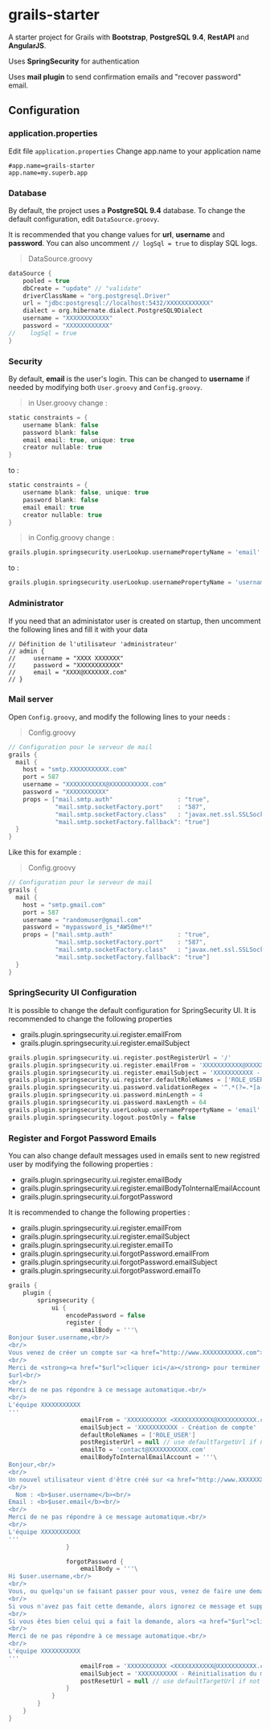 # grails-starter
A starter project for Grails with **Bootstrap**, **PostgreSQL 9.4**, **RestAPI** and **AngularJS**.

Uses **SpringSecurity** for authentication

Uses **mail plugin** to send confirmation emails and "recover password" email.


## Configuration

### application.properties
Edit file <code>application.properties</code>
Change app.name to your application name

```
#app.name=grails-starter
app.name=my.superb.app
```

### Database
By default, the project uses a **PostgreSQL 9.4** database.
To change the default configuration, edit <code>DataSource.groovy</code>.

It is recommended that you change values for **url**, **username** and **password**.
You can also uncomment <code>// logSql = true</code> to display SQL logs.

> DataSource.groovy

```groovy
dataSource {
    pooled = true
    dbCreate = "update" // "validate"
    driverClassName = "org.postgresql.Driver"
    url = "jdbc:postgresql://localhost:5432/XXXXXXXXXXXX"
    dialect = org.hibernate.dialect.PostgreSQL9Dialect
    username = "XXXXXXXXXXXX"
    password = "XXXXXXXXXXXX"
//    logSql = true
}
```

### Security

By default, **email** is the user's login. This can be changed to **username** if needed by modifying both <code>User.groovy</code> and <code>Config.groovy</code>.

> in User.groovy change :

```groovy
static constraints = {
    username blank: false
    password blank: false
    email email: true, unique: true
    creator nullable: true
}
```
to :
```groovy
static constraints = {
    username blank: false, unique: true
    password blank: false
    email email: true
    creator nullable: true
}
```
> in Config.groovy change :

```groovy
grails.plugin.springsecurity.userLookup.usernamePropertyName = 'email'
```
to :
```groovy
grails.plugin.springsecurity.userLookup.usernamePropertyName = 'username'
```

### Administrator
If you need that an administator user is created on startup, then uncomment the following lines and fill it with your data

```
// Définition de l'utilisateur 'administrateur'
// admin {
//     username = "XXXX XXXXXXX"
//     password = "XXXXXXXXXXXX"
//     email = "XXXX@XXXXXXX.com"
// }
```

### Mail server
Open <code>Config.groovy</code>, and modify the following lines to your needs :
> Config.groovy

```groovy
// Configuration pour le serveur de mail
grails {
  mail {
    host = "smtp.XXXXXXXXXXX.com"
    port = 587
    username = "XXXXXXXXXXX@XXXXXXXXXXX.com"
    password = "XXXXXXXXXXX"
    props = ["mail.smtp.auth"                  : "true",
             "mail.smtp.socketFactory.port"    : "587",
             "mail.smtp.socketFactory.class"   : "javax.net.ssl.SSLSocketFactory",
             "mail.smtp.socketFactory.fallback": "true"]
  }
}
```
Like this for example :
> Config.groovy

```groovy
// Configuration pour le serveur de mail
grails {
  mail {
    host = "smtp.gmail.com"
    port = 587
    username = "randomuser@gmail.com"
    password = "mypassword_is_*AW50me*!"
    props = ["mail.smtp.auth"                  : "true",
             "mail.smtp.socketFactory.port"    : "587",
             "mail.smtp.socketFactory.class"   : "javax.net.ssl.SSLSocketFactory",
             "mail.smtp.socketFactory.fallback": "true"]
  }
}
```
### SpringSecurity UI Configuration
It is possible to change the default configuration for SpringSecurity UI.
It is recommended to change the following properties
 * grails.plugin.springsecurity.ui.register.emailFrom
 * grails.plugin.springsecurity.ui.register.emailSubject
```groovy
grails.plugin.springsecurity.ui.register.postRegisterUrl = '/'
grails.plugin.springsecurity.ui.register.emailFrom = 'XXXXXXXXXXX@XXXXXXXXXXX.com'
grails.plugin.springsecurity.ui.register.emailSubject = 'XXXXXXXXXXX - Valider votre email'
grails.plugin.springsecurity.ui.register.defaultRoleNames = ['ROLE_USER']
grails.plugin.springsecurity.ui.password.validationRegex = '^.*(?=.*[a-zA-Z\\d]).*$' // Au moins quelques caractères
grails.plugin.springsecurity.ui.password.minLength = 4
grails.plugin.springsecurity.ui.password.maxLength = 64
grails.plugin.springsecurity.userLookup.usernamePropertyName = 'email'
grails.plugin.springsecurity.logout.postOnly = false
```

### Register and Forgot Password Emails
You can also change default messages used in emails sent to new registred user by modifying the following properties :
 * grails.plugin.springsecurity.ui.register.emailBody
 * grails.plugin.springsecurity.ui.register.emailBodyToInternalEmailAccount
 * grails.plugin.springsecurity.ui.forgotPassword

It is recommended to change the following properties :
 * grails.plugin.springsecurity.ui.register.emailFrom
 * grails.plugin.springsecurity.ui.register.emailSubject
 * grails.plugin.springsecurity.ui.register.emailTo
 * grails.plugin.springsecurity.ui.forgotPassword.emailFrom
 * grails.plugin.springsecurity.ui.forgotPassword.emailSubject
 * grails.plugin.springsecurity.ui.forgotPassword.emailTo

```groovy
grails {
    plugin {
        springsecurity {
            ui {
                encodePassword = false
                register {
                    emailBody = '''\
Bonjour $user.username,<br/>
<br/>
Vous venez de créer un compte sur <a href="http://www.XXXXXXXXXXX.com">XXXXXXXXXXX</a> et nous vous en remercions !<br/>
<br/>
Merci de <strong><a href="$url">cliquer ici</a></strong> pour terminer la procédure d'enregistrement, ou copier coller l'adresse suivante dans votre navigateur :<br/>
$url<br/>
<br/>
Merci de ne pas répondre à ce message automatique.<br/>
<br/>
L'équipe XXXXXXXXXXX
'''
                    emailFrom = 'XXXXXXXXXXX <XXXXXXXXXXX@XXXXXXXXXXX.com>'
                    emailSubject = 'XXXXXXXXXXX - Création de compte'
                    defaultRoleNames = ['ROLE_USER']
                    postRegisterUrl = null // use defaultTargetUrl if not set
                    emailTo = 'contact@XXXXXXXXXXX.com'
                    emailBodyToInternalEmailAccount = '''\
Bonjour,<br/>
<br/>
Un nouvel utilisateur vient d'être créé sur <a href="http://www.XXXXXXXXXXX.com">XXXXXXXXXXX</a>.<br/>
<br/>
  Nom : <b>$user.username</b><br/>
Email : <b>$user.email</b><br/>
<br/>
Merci de ne pas répondre à ce message automatique.<br/>
<br/>
L'équipe XXXXXXXXXXX
'''
                }

                forgotPassword {
                    emailBody = '''\
Hi $user.username,<br/>
<br/>
Vous, ou quelqu'un se faisant passer pour vous, venez de faire une demande de mise à zéro de votre mot de passe sur <a href="http://www.XXXXXXXXXXX.com">XXXXXXXXXXX</a>.<br/>
<br/>
Si vous n'avez pas fait cette demande, alors ignorez ce message et supprimez le, aucun changement de sera appliqué à votre compte.<br/>
<br/>
Si vous êtes bien celui qui a fait la demande, alors <a href="$url">cliquez ici</a> pour remettre à zéro votre mot de passe.
<br/>
Merci de ne pas répondre à ce message automatique.<br/>
<br/>
L'équipe XXXXXXXXXXX
'''
                    emailFrom = 'XXXXXXXXXXX <XXXXXXXXXXX@XXXXXXXXXXX.com>'
                    emailSubject = 'XXXXXXXXXXX - Réinitialisation du mot de passe'
                    postResetUrl = null // use defaultTargetUrl if not set
                }
            }
        }
    }
}
```
